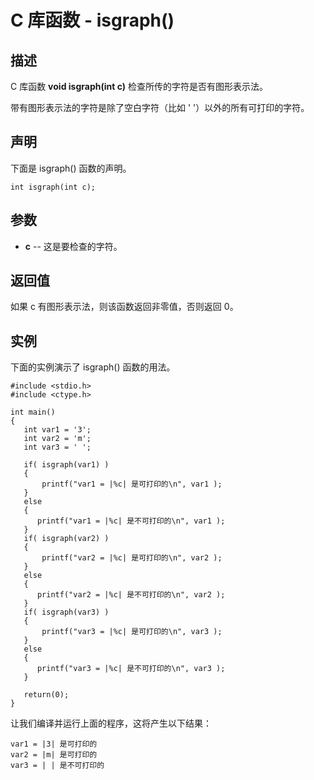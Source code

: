 
# C 库函数 - isgraph()

  

## 描述

C 库函数 **void isgraph(int c)** 检查所传的字符是否有图形表示法。

带有图形表示法的字符是除了空白字符（比如 ' '）以外的所有可打印的字符。

## 声明

下面是 isgraph() 函数的声明。

```
int isgraph(int c);

```

## 参数

*   **c** -- 这是要检查的字符。

## 返回值

如果 c 有图形表示法，则该函数返回非零值，否则返回 0。

## 实例

下面的实例演示了 isgraph() 函数的用法。

```
#include <stdio.h>
#include <ctype.h>

int main()
{
   int var1 = '3';
   int var2 = 'm';
   int var3 = ' ';

   if( isgraph(var1) )
   {
       printf("var1 = |%c| 是可打印的\n", var1 );
   }
   else
   {
      printf("var1 = |%c| 是不可打印的\n", var1 );
   }
   if( isgraph(var2) )
   {
       printf("var2 = |%c| 是可打印的\n", var2 );
   }
   else
   {
      printf("var2 = |%c| 是不可打印的\n", var2 );
   }
   if( isgraph(var3) )
   {
       printf("var3 = |%c| 是可打印的\n", var3 );
   }
   else
   {
      printf("var3 = |%c| 是不可打印的\n", var3 );
   }

   return(0);
}

```

让我们编译并运行上面的程序，这将产生以下结果：

```
var1 = |3| 是可打印的
var2 = |m| 是可打印的
var3 = | | 是不可打印的

```

  

